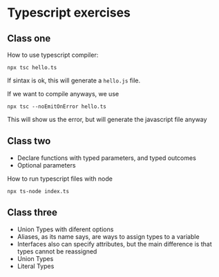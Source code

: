 # Typescript exercises

## Class one

How to use typescript compiler:

    npx tsc hello.ts

If sintax is ok, this will generate a `hello.js` file.

If we want to compile anyways, we use

    npx tsc --noEmitOnError hello.ts

This will show us the error, but will generate the javascript file anyway

## Class two

- Declare functions with typed parameters, and typed outcomes
- Optional parameters

How to run typescript files with node

    npx ts-node index.ts

## Class three
- Union Types with diferent options
- Aliases, as its name says, are ways to assign types to a variable
- Interfaces also can specify attributes, but the main difference is that types cannot be reassigned
- Union Types
- Literal Types